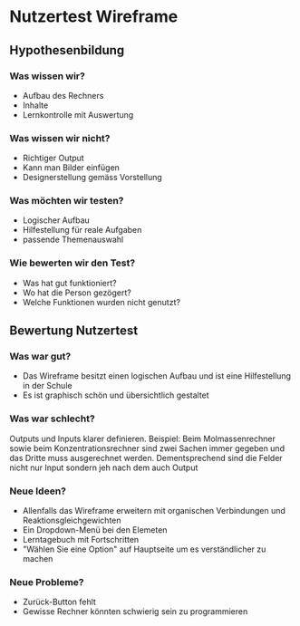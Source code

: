  # **Nutzertest Wireframe**

## **Hypothesenbildung**
### Was wissen wir?
- Aufbau des Rechners
- Inhalte
- Lernkontrolle mit Auswertung
    
### Was wissen wir nicht?
- Richtiger Output
- Kann man Bilder einfügen
- Designerstellung gemäss Vorstellung

 ### Was möchten wir testen?
 - Logischer Aufbau
 - Hilfestellung für reale Aufgaben
 - passende Themenauswahl

### Wie bewerten wir den Test?
- Was hat gut funktioniert?
- Wo hat die Person gezögert?
- Welche Funktionen wurden nicht genutzt?

## Bewertung Nutzertest
### Was war gut?
- Das Wireframe besitzt einen logischen Aufbau und ist eine Hilfestellung in der Schule
- Es ist graphisch schön und übersichtlich gestaltet
### Was war schlecht?
Outputs und Inputs klarer definieren. Beispiel: Beim Molmassenrechner sowie beim Konzentrationsrechner sind zwei Sachen immer gegeben und das Dritte muss ausgerechnet werden. Dementsprechend sind die Felder nicht nur Input sondern jeh nach dem auch Output
### Neue Ideen?
- Allenfalls das Wireframe erweitern mit organischen Verbindungen und Reaktionsgleichgewichten
- Ein Dropdown-Menü bei den Elemeten
- Lerntagebuch mit Fortschritten
- "Wählen Sie eine Option" auf Hauptseite um es verständlicher zu machen
### Neue Probleme?
- Zurück-Button fehlt
- Gewisse Rechner könnten schwierig sein zu programmieren


   
